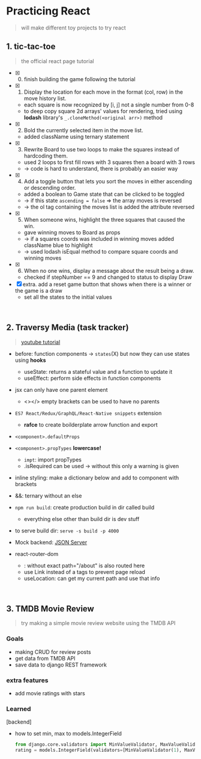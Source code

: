 # Practicing React
> will make different toy projects to try react

## 1. tic-tac-toe
> the official react page tutorial

- [x] 0. finish building the game following the tutorial
- [x] 1. Display the location for each move in the format (col, row) in the move history list.
    - each square is now recognized by [i, j] not a single number from 0-8
    - to deep copy square 2d arrays' values for rendering,  tried using **lodash** library's `_.cloneMethod(<original arr>)` method
- [x] 2. Bold the currently selected item in the move list.
    - added className using ternary statement
- [x] 3. Rewrite Board to use two loops to make the squares instead of hardcoding them.
    - used 2 loops to first fill rows with 3 squares then a board with 3 rows
    - -> code is hard to understand, there is probably an easier way
- [x] 4. Add a toggle button that lets you sort the moves in either ascending or descending order.
    -  added a boolean to Game state that can be clicked to be toggled
    - -> if this state `ascending = false` => the array moves is reversed
    - -> the ol tag containing the moves list is added the attribute reversed
- [x] 5. When someone wins, highlight the three squares that caused the win.
    - gave winning moves to Board as props
    - -> if a squares coords was included in winning moves added className blue to highlight
    - -> used lodash isEqual method to compare square coords and winning moves
- [x] 6. When no one wins, display a message about the result being a draw.
    - checked if stepNumber == 9 and changed to status to display Draw
- [x] extra. add a reset game button that shows when there is a winner or the game is a draw
    - set all the states to the initial values

<br>

## 2. Traversy Media (task tracker)
> [youtube tutorial](https://www.youtube.com/watch?v=w7ejDZ8SWv8)

- before: function components -> `states`(X)  but now they can use states using **hooks**
    - useState: returns a stateful value and a function to update it 
    - useEffect: perform side effects in function components

- jsx can only have one parent element
    - <></> empty brackets can be used to have no parents
- `ES7 React/Redux/GraphQL/React-Native snippets` extension
    - **rafce** to create boilderplate arrow function and export
- `<component>.defaultProps`
- `<component>.propTypes` **lowercase!**
    - `impt`: import propTypes
    - .isRequired can be used -> without this only a warning is given
- inline styling: make a dictionary below and add to component with brackets
- &&: ternary without an else
- `npm run build`: create production build in dir called build
    - everything else other than build dir is dev stuff
- to serve build dir: `serve -s build -p 4000`
- Mock backend: [JSON Server](https://www.npmjs.com/package/json-server)
- react-router-dom
    - <Router path="/" exact/>: without exact path="/about" is also routed here
    - use Link instead of a tags to prevent page reload
    - useLocation: can get my current path and use that info

<br>

## 3. TMDB Movie Review
> try making a simple movie review website using the TMDB API

### Goals
- making CRUD for review posts
- get data from TMDB API
- save data to django REST framework

### extra features
- add movie ratings with stars

### Learned
[backend]
- how to set min, max to models.IntegerField
    ```python
    from django.core.validators import MinValueValidator, MaxValueValidator
    rating = models.IntegerField(validators=[MinValueValidator(1), MaxValueValidator(5)])
    ```


